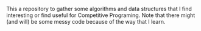 This a repository to gather some algorithms and data structures that I find interesting or find useful for Competitive Programing. Note that there might (and will) be some messy code because of the way that I learn.
